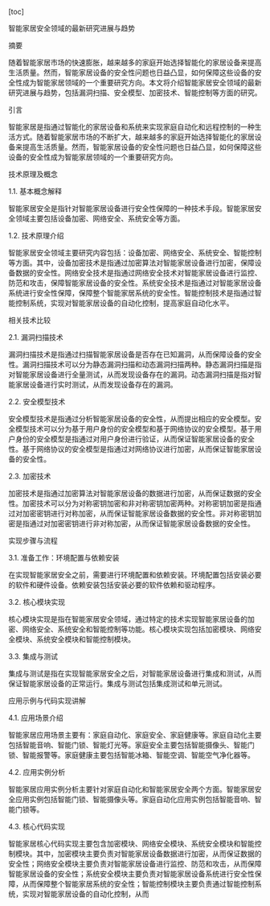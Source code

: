 
[toc]                    
                
                
智能家居安全领域的最新研究进展与趋势

摘要

随着智能家居市场的快速膨胀，越来越多的家庭开始选择智能化的家居设备来提高生活质量。然而，智能家居设备的安全性问题也日益凸显，如何保障这些设备的安全性成为智能家居领域的一个重要研究方向。本文将介绍智能家居安全领域的最新研究进展与趋势，包括漏洞扫描、安全模型、加密技术、智能控制等方面的研究。

引言

智能家居是指通过智能化的家居设备和系统来实现家庭自动化和远程控制的一种生活方式。随着智能家居市场的不断扩大，越来越多的家庭开始选择智能化的家居设备来提高生活质量。然而，智能家居设备的安全性问题也日益凸显，如何保障这些设备的安全性成为智能家居领域的一个重要研究方向。

技术原理及概念

1.1. 基本概念解释

智能家居安全是指针对智能家居设备进行安全性保障的一种技术手段。智能家居安全领域主要包括设备加密、网络安全、系统安全等方面。

1.2. 技术原理介绍

智能家居安全领域主要研究内容包括：设备加密、网络安全、系统安全、智能控制等方面。其中，设备加密技术是指通过加密算法对智能家居设备进行加密，保障设备数据的安全性。网络安全技术是指通过网络安全技术对智能家居设备进行监控、防范和攻击，保障智能家居设备的安全性。系统安全技术是指通过对智能家居设备系统进行安全性保障，保障整个智能家居系统的安全性。智能控制技术是指通过智能控制系统，实现对智能家居设备的自动化控制，提高家庭自动化水平。

相关技术比较

2.1. 漏洞扫描技术

漏洞扫描技术是指通过扫描智能家居设备是否存在已知漏洞，从而保障设备的安全性。漏洞扫描技术可以分为静态漏洞扫描和动态漏洞扫描两种。静态漏洞扫描是指对智能家居设备进行全量测试，从而发现设备存在的漏洞。动态漏洞扫描是指对智能家居设备进行实时测试，从而发现设备存在的漏洞。

2.2. 安全模型技术

安全模型技术是指通过分析智能家居设备的安全性，从而提出相应的安全模型。安全模型技术可以分为基于用户身份的安全模型和基于网络协议的安全模型。基于用户身份的安全模型是指通过对用户身份进行验证，从而保证智能家居设备的安全性。基于网络协议的安全模型是指通过对网络协议进行加密，从而保证智能家居设备的安全性。

2.3. 加密技术

加密技术是指通过加密算法对智能家居设备的数据进行加密，从而保证数据的安全性。加密技术可以分为对称密钥加密和非对称密钥加密两种。对称密钥加密是指通过对加密密钥进行对称加密，从而保证智能家居设备数据的安全性。非对称密钥加密是指通过对加密密钥进行非对称加密，从而保证智能家居设备数据的安全性。

实现步骤与流程

3.1. 准备工作：环境配置与依赖安装

在实现智能家居安全之前，需要进行环境配置和依赖安装。环境配置包括安装必要的软件和硬件设备。依赖安装包括安装必要的软件依赖和驱动程序。

3.2. 核心模块实现

核心模块实现是指在智能家居安全领域，通过特定的技术实现智能家居设备的加密、网络安全、系统安全和智能控制等功能。核心模块实现包括加密模块、网络安全模块、系统安全模块和智能控制模块。

3.3. 集成与测试

集成与测试是指在实现智能家居安全之后，对智能家居设备进行集成和测试，从而保证智能家居设备的正常运行。集成与测试包括集成测试和单元测试。

应用示例与代码实现讲解

4.1. 应用场景介绍

智能家居应用场景主要有：家庭自动化、家庭安全、家庭健康等。家庭自动化主要包括智能音响、智能门锁、智能灯光等。家庭安全主要包括智能摄像头、智能门锁、智能报警等。家庭健康主要包括智能冰箱、智能空调、智能空气净化器等。

4.2. 应用实例分析

智能家居应用实例分析主要针对家庭自动化和智能家居安全两个方面。智能家居安全应用实例包括智能门锁、智能摄像头等。家庭自动化应用实例包括智能音响、智能门锁等。

4.3. 核心代码实现

智能家居核心代码实现主要包含加密模块、网络安全模块、系统安全模块和智能控制模块。其中，加密模块主要负责对智能家居设备数据进行加密，从而保证数据的安全性；网络安全模块主要负责对智能家居设备进行监控、防范和攻击，从而保障智能家居设备的安全性；系统安全模块主要负责对智能家居设备系统进行安全性保障，从而保障整个智能家居系统的安全性；智能控制模块主要负责通过智能控制系统，实现对智能家居设备的自动化控制，从而

